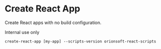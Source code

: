 # Create React App

Create React apps with no build configuration.

Internal use only

```
create-react-app [my-app] --scripts-version orionsoft-react-scripts
```
